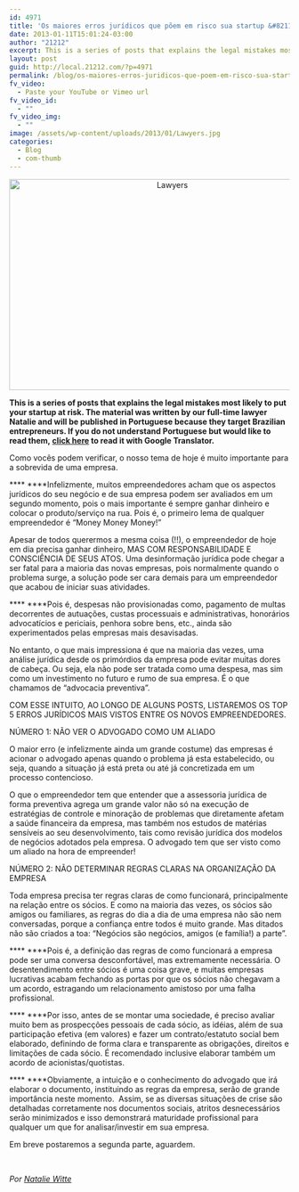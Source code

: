 ```yaml
---
id: 4971
title: 'Os maiores erros jurídicos que põem em risco sua startup &#8211; Parte 1'
date: 2013-01-11T15:01:24-03:00
author: "21212"
excerpt: This is a series of posts that explains the legal mistakes most likely to put your startup at risk. The material was written by our full-time lawyer Natalie and will be published in Portuguese because they target Brazilian entrepreneurs.
layout: post
guid: http://local.21212.com/?p=4971
permalink: /blog/os-maiores-erros-juridicos-que-poem-em-risco-sua-startup-part-1/
fv_video:
  - Paste your YouTube or Vimeo url
fv_video_id:
  - ""
fv_video_img:
  - ""
image: /assets/wp-content/uploads/2013/01/Lawyers.jpg
categories:
  - Blog
  - com-thumb
---
```

<p dir="ltr" style="text-align: center;">
  <a href="http://local.21212.com/assets/wp-content/uploads/2013/01/Lawyers.jpg"><img class="aligncenter  wp-image-4984" alt="Lawyers" src="{{ site.url }}/assets/wp-content/uploads/2013/01/Lawyers.jpg" width="570" height="379" srcset="{{ site.url }}/assets/wp-content/uploads/2013/01/Lawyers.jpg 849w, {{ site.url }}/assets/wp-content/uploads/2013/01/Lawyers-300x199.jpg 300w" sizes="(max-width: 570px) 100vw, 570px" /></a>
</p>

<p dir="ltr">
  <b id="internal-source-marker_0.9151362460106611">This is a series of posts that explains the legal mistakes most likely to put your startup at risk. The material was written by our full-time lawyer Natalie and will be published in Portuguese because they target Brazilian entrepreneurs. If you do not understand Portuguese but would like to read them, <a href="https://docs.google.com/document/d/1UVaO7xGZ4a1sEUjs6UNYMX1WrxH6wfOwMfnM-fiBeCc/edit" target="_blank">click here</a> to read it with Google Translator.</b>
</p>

<p dir="ltr">
  Como vocês podem verificar, o nosso tema de hoje é muito importante para a sobrevida de uma empresa.
</p>

**** ****Infelizmente, muitos empreendedores acham que os aspectos jurídicos do seu negócio e de sua empresa podem ser avaliados em um segundo momento, pois o mais importante é sempre ganhar dinheiro e colocar o produto/serviço na rua. Pois é, o primeiro lema de qualquer empreendedor é “Money Money Money!”



<p dir="ltr">
  Apesar de todos querermos a mesma coisa (!!), o empreendedor de hoje em dia precisa ganhar dinheiro, MAS COM RESPONSABILIDADE E CONSCIÊNCIA DE SEUS ATOS. Uma desinformação jurídica pode chegar a ser fatal para a maioria das novas empresas, pois normalmente quando o problema surge, a solução pode ser cara demais para um empreendedor que acabou de iniciar suas atividades.
</p>

**** ****Pois é, despesas não provisionadas como, pagamento de multas decorrentes de autuações, custas processuais e administrativas, honorários advocatícios e periciais, penhora sobre bens, etc., ainda são experimentados pelas empresas mais desavisadas.

<p dir="ltr">
  No entanto, o que mais impressiona é que na maioria das vezes, uma análise jurídica desde os primórdios da empresa pode evitar muitas dores de cabeça. Ou seja, ela não pode ser tratada como uma despesa, mas sim como um investimento no futuro e rumo de sua empresa. É o que chamamos de “advocacia preventiva”.
</p>

<p dir="ltr">
  COM ESSE INTUITO, AO LONGO DE ALGUNS POSTS, LISTAREMOS OS TOP 5 ERROS JURÍDICOS MAIS VISTOS ENTRE OS NOVOS EMPREENDEDORES.
</p>

<p dir="ltr">
  NÚMERO 1: NÃO VER O ADVOGADO COMO UM ALIADO
</p>

<p dir="ltr">
  O maior erro (e infelizmente ainda um grande costume) das empresas é acionar o advogado apenas quando o problema já esta estabelecido, ou seja, quando a situação já está preta ou até já concretizada em um processo contencioso.
</p>

<p dir="ltr">
  O que o empreendedor tem que entender que a assessoria jurídica de forma preventiva agrega um grande valor não só na execução de estratégias de controle e minoração de problemas que diretamente afetam a saúde financeira da empresa, mas também nos estudos de matérias sensíveis ao seu desenvolvimento, tais como revisão jurídica dos modelos de negócios adotados pela empresa. O advogado tem que ser visto como um aliado na hora de empreender!
</p>

<p dir="ltr">
  NÚMERO 2: NÃO DETERMINAR REGRAS CLARAS NA ORGANIZAÇÃO DA EMPRESA
</p>

<p dir="ltr">
  Toda empresa precisa ter regras claras de como funcionará, principalmente na relação entre os sócios. E como na maioria das vezes, os sócios são amigos ou familiares, as regras do dia a dia de uma empresa não são nem conversadas, porque a confiança entre todos é muito grande. Mas ditados não são criados a toa: “Negócios são negócios, amigos (e família!) a parte”.
</p>

**** ****Pois é, a definição das regras de como funcionará a empresa pode ser uma conversa desconfortável, mas extremamente necessária. O desentendimento entre sócios é uma coisa grave, e muitas empresas lucrativas acabam fechando as portas por que os sócios não chegavam a um acordo, estragando um relacionamento amistoso por uma falha profissional.

**** ****Por isso, antes de se montar uma sociedade, é preciso avaliar muito bem as prospecções pessoais de cada sócio, as idéias, além de sua participação efetiva (em valores) e fazer um contrato/estatuto social bem elaborado, definindo de forma clara e transparente as obrigações, direitos e limitações de cada sócio. É recomendado inclusive elaborar também um acordo de acionistas/quotistas.

**** ****Obviamente, a intuição e o conhecimento do advogado que irá elaborar o documento, instituindo as regras da empresa, serão de grande importância neste momento.  Assim, se as diversas situações de crise são detalhadas corretamente nos documentos sociais, atritos desnecessários serão minimizados e isso demonstrará maturidade profissional para qualquer um que for analisar/investir em sua empresa.

Em breve postaremos a segunda parte, aguardem.

&nbsp;

_Por <a href="http://local.21212.com/people/natalie-witte/" target="_blank">Natalie Witte</a>_

&nbsp;